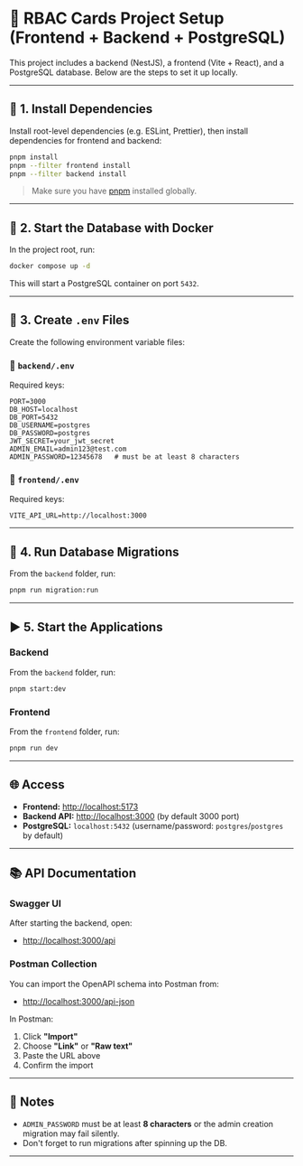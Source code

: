 # 🚀 RBAC Cards Project Setup (Frontend + Backend + PostgreSQL)

This project includes a backend (NestJS), a frontend (Vite + React), and a PostgreSQL database. Below are the steps to set it up locally.

---

## 📆 1. Install Dependencies

Install root-level dependencies (e.g. ESLint, Prettier), then install dependencies for frontend and backend:

```bash
pnpm install
pnpm --filter frontend install
pnpm --filter backend install
```

> Make sure you have [pnpm](https://pnpm.io) installed globally.

---

## 🐘 2. Start the Database with Docker

In the project root, run:

```bash
docker compose up -d
```

This will start a PostgreSQL container on port `5432`.

---

## 🔐 3. Create `.env` Files

Create the following environment variable files:

### 📁 `backend/.env`

Required keys:

```
PORT=3000
DB_HOST=localhost
DB_PORT=5432
DB_USERNAME=postgres
DB_PASSWORD=postgres
JWT_SECRET=your_jwt_secret
ADMIN_EMAIL=admin123@test.com
ADMIN_PASSWORD=12345678   # must be at least 8 characters
```

### 📁 `frontend/.env`

Required keys:

```
VITE_API_URL=http://localhost:3000
```

---

## 💠 4. Run Database Migrations

From the `backend` folder, run:

```bash
pnpm run migration:run
```

---

## ▶️ 5. Start the Applications

### Backend

From the `backend` folder, run:

```bash
pnpm start:dev
```

### Frontend

From the `frontend` folder, run:

```bash
pnpm run dev
```

---

## 🌐 Access

- **Frontend:** [http://localhost:5173](http://localhost:5173)
- **Backend API:** [http://localhost:3000](http://localhost:3000) (by default 3000 port)
- **PostgreSQL:** `localhost:5432` (username/password: `postgres`/`postgres` by default)

---

## 📚 API Documentation

### Swagger UI

After starting the backend, open:

- [http://localhost:3000/api](http://localhost:3000/api)

### Postman Collection

You can import the OpenAPI schema into Postman from:

- [http://localhost:3000/api-json](http://localhost:3000/api-json)

In Postman:

1. Click **"Import"**
2. Choose **"Link"** or **"Raw text"**
3. Paste the URL above
4. Confirm the import

---

## 📝 Notes

- `ADMIN_PASSWORD` must be at least **8 characters** or the admin creation migration may fail silently.
- Don't forget to run migrations after spinning up the DB.

---

